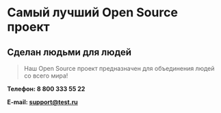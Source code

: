 # Самый лучший Open Source проект

## Сделан людьми для людей

> Наш Open Source проект предназначен для объединения людей со всего мира!

**Телефон: 8 800 333 55 22**

**E-mail: support@test.ru**
